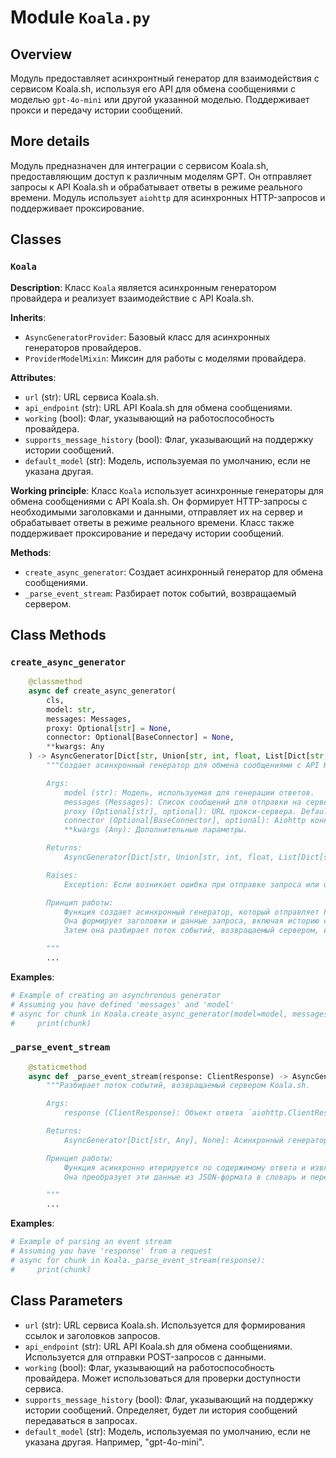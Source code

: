 # Module `Koala.py`

## Overview

Модуль предоставляет асинхронтный генератор для взаимодействия с сервисом Koala.sh, используя его API для обмена сообщениями с моделью `gpt-4o-mini` или другой указанной моделью. Поддерживает прокси и передачу истории сообщений.

## More details

Модуль предназначен для интеграции с сервисом Koala.sh, предоставляющим доступ к различным моделям GPT. Он отправляет запросы к API Koala.sh и обрабатывает ответы в режиме реального времени. Модуль использует `aiohttp` для асинхронных HTTP-запросов и поддерживает проксирование.

## Classes

### `Koala`

**Description**: Класс `Koala` является асинхронным генератором провайдера и реализует взаимодействие с API Koala.sh.

**Inherits**:
- `AsyncGeneratorProvider`: Базовый класс для асинхронных генераторов провайдеров.
- `ProviderModelMixin`: Миксин для работы с моделями провайдера.

**Attributes**:
- `url` (str): URL сервиса Koala.sh.
- `api_endpoint` (str): URL API Koala.sh для обмена сообщениями.
- `working` (bool): Флаг, указывающий на работоспособность провайдера.
- `supports_message_history` (bool): Флаг, указывающий на поддержку истории сообщений.
- `default_model` (str): Модель, используемая по умолчанию, если не указана другая.

**Working principle**:
Класс `Koala` использует асинхронные генераторы для обмена сообщениями с API Koala.sh. Он формирует HTTP-запросы с необходимыми заголовками и данными, отправляет их на сервер и обрабатывает ответы в режиме реального времени. Класс также поддерживает проксирование и передачу истории сообщений.

**Methods**:
- `create_async_generator`: Создает асинхронный генератор для обмена сообщениями.
- `_parse_event_stream`: Разбирает поток событий, возвращаемый сервером.

## Class Methods

### `create_async_generator`

```python
    @classmethod
    async def create_async_generator(
        cls,
        model: str,
        messages: Messages,
        proxy: Optional[str] = None,
        connector: Optional[BaseConnector] = None,
        **kwargs: Any
    ) -> AsyncGenerator[Dict[str, Union[str, int, float, List[Dict[str, Any]], None]], None]:
        """Создает асинхронный генератор для обмена сообщениями с API Koala.sh.

        Args:
            model (str): Модель, используемая для генерации ответов.
            messages (Messages): Список сообщений для отправки на сервер.
            proxy (Optional[str], optional): URL прокси-сервера. Defaults to None.
            connector (Optional[BaseConnector], optional): Aiohttp коннектор. Defaults to None.
            **kwargs (Any): Дополнительные параметры.

        Returns:
            AsyncGenerator[Dict[str, Union[str, int, float, List[Dict[str, Any]], None]], None]: Асинхронный генератор, возвращающий словари с данными от сервера.

        Raises:
            Exception: Если возникает ошибка при отправке запроса или обработке ответа.

        Принцип работы:
            Функция создает асинхронный генератор, который отправляет POST-запрос к API Koala.sh с использованием `aiohttp`.
            Она формирует заголовки и данные запроса, включая историю сообщений и параметры модели.
            Затем она разбирает поток событий, возвращаемый сервером, и передает данные через генератор.

        """
        ...
```

**Examples**:

```python
# Example of creating an asynchronous generator
# Assuming you have defined 'messages' and 'model'
# async for chunk in Koala.create_async_generator(model=model, messages=messages):
#     print(chunk)
```

### `_parse_event_stream`

```python
    @staticmethod
    async def _parse_event_stream(response: ClientResponse) -> AsyncGenerator[Dict[str, Any], None]:
        """Разбирает поток событий, возвращаемый сервером Koala.sh.

        Args:
            response (ClientResponse): Объект ответа `aiohttp.ClientResponse`.

        Returns:
            AsyncGenerator[Dict[str, Any], None]: Асинхронный генератор, возвращающий словари с данными из потока событий.

        Принцип работы:
            Функция асинхронно итерируется по содержимому ответа и извлекает данные, начинающиеся с префикса "data: ".
            Она преобразует эти данные из JSON-формата в словарь и передает их через генератор.

        """
        ...
```

**Examples**:

```python
# Example of parsing an event stream
# Assuming you have 'response' from a request
# async for chunk in Koala._parse_event_stream(response):
#     print(chunk)
```

## Class Parameters

- `url` (str): URL сервиса Koala.sh. Используется для формирования ссылок и заголовков запросов.
- `api_endpoint` (str): URL API Koala.sh для обмена сообщениями. Используется для отправки POST-запросов с данными.
- `working` (bool): Флаг, указывающий на работоспособность провайдера. Может использоваться для проверки доступности сервиса.
- `supports_message_history` (bool): Флаг, указывающий на поддержку истории сообщений. Определяет, будет ли история сообщений передаваться в запросах.
- `default_model` (str): Модель, используемая по умолчанию, если не указана другая. Например, "gpt-4o-mini".